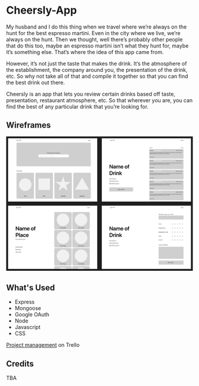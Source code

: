 # Cheersly-App

My husband and I do this thing when we travel where we’re always on the hunt for the best espresso martini. Even in the city where we live, we’re always on the hunt. Then we thought, well there’s probably other people that do this too, maybe an espresso martini isn’t what they hunt for, maybe it’s something else. That’s where the idea of this app came from.

However, it’s not just the taste that makes the drink. It’s the atmosphere of the establishment, the company around you,  the presentation of the drink, etc. So why not take all of that and compile it together so that you can find the best drink out there.

Cheersly is an app that lets you review certain drinks based off taste, presentation, restaurant atmosphere, etc. So that wherever you are, you can find the best of any particular drink that you’re looking for. 

## Wireframes
![Wireframe](/Images/Cheersly.png)

## What's Used
* Express
* Mongoose
* Google OAuth 
* Node
* Javascript
* CSS 

[Project management](https://trello.com/invite/b/ukUg8UXn/ATTI2d31fc5b916e9f3f71c559883366dafbE041AA64/unit-2-project) on Trello


## Credits
TBA